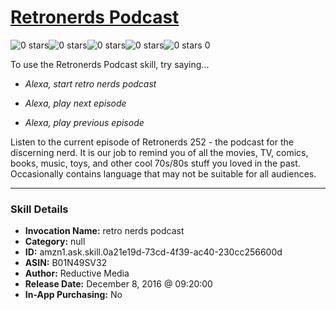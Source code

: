 # [Retronerds Podcast](http://alexa.amazon.com/#skills/amzn1.ask.skill.0a21e19d-73cd-4f39-ac40-230cc256600d)
![0 stars](../../images/ic_star_border_black_18dp_1x.png)![0 stars](../../images/ic_star_border_black_18dp_1x.png)![0 stars](../../images/ic_star_border_black_18dp_1x.png)![0 stars](../../images/ic_star_border_black_18dp_1x.png)![0 stars](../../images/ic_star_border_black_18dp_1x.png) 0

To use the Retronerds Podcast skill, try saying...

* *Alexa, start retro nerds podcast*

* *Alexa, play next episode*

* *Alexa, play previous episode*

Listen to the current episode of Retronerds 252 - the podcast for the discerning nerd.  It is our job to remind you of all the movies, TV, comics, books, music, toys, and other cool 70s/80s stuff you loved in the past.  Occasionally contains language that may not be suitable for all audiences.

***

### Skill Details

* **Invocation Name:** retro nerds podcast
* **Category:** null
* **ID:** amzn1.ask.skill.0a21e19d-73cd-4f39-ac40-230cc256600d
* **ASIN:** B01N49SV32
* **Author:** Reductive Media
* **Release Date:** December 8, 2016 @ 09:20:00
* **In-App Purchasing:** No
